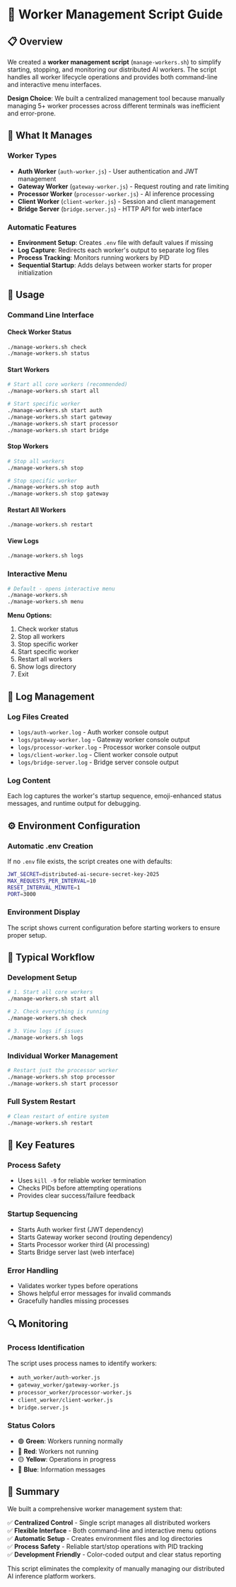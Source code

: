 # 🔧 Worker Management Script Guide

## 📋 Overview

We created a **worker management script** (`manage-workers.sh`) to simplify starting, stopping, and monitoring our distributed AI workers. The script handles all worker lifecycle operations and provides both command-line and interactive menu interfaces.

**Design Choice**: We built a centralized management tool because manually managing 5+ worker processes across different terminals was inefficient and error-prone.

## 🔄 What It Manages

### **Worker Types**
- **Auth Worker** (`auth-worker.js`) - User authentication and JWT management
- **Gateway Worker** (`gateway-worker.js`) - Request routing and rate limiting  
- **Processor Worker** (`processor-worker.js`) - AI inference processing
- **Client Worker** (`client-worker.js`) - Session and client management
- **Bridge Server** (`bridge.server.js`) - HTTP API for web interface

### **Automatic Features**
- **Environment Setup**: Creates `.env` file with default values if missing
- **Log Capture**: Redirects each worker's output to separate log files
- **Process Tracking**: Monitors running workers by PID
- **Sequential Startup**: Adds delays between worker starts for proper initialization

## 🎯 Usage

### **Command Line Interface**

#### **Check Worker Status**
```bash
./manage-workers.sh check
./manage-workers.sh status
```

#### **Start Workers**
```bash
# Start all core workers (recommended)
./manage-workers.sh start all

# Start specific worker
./manage-workers.sh start auth
./manage-workers.sh start gateway
./manage-workers.sh start processor
./manage-workers.sh start bridge
```

#### **Stop Workers**
```bash
# Stop all workers
./manage-workers.sh stop

# Stop specific worker
./manage-workers.sh stop auth
./manage-workers.sh stop gateway
```

#### **Restart All Workers**
```bash
./manage-workers.sh restart
```

#### **View Logs**
```bash
./manage-workers.sh logs
```

### **Interactive Menu**
```bash
# Default - opens interactive menu
./manage-workers.sh
./manage-workers.sh menu
```

**Menu Options:**
1. Check worker status
2. Stop all workers  
3. Stop specific worker
4. Start specific worker
5. Restart all workers
6. Show logs directory
7. Exit

## 📁 Log Management

### **Log Files Created**
- `logs/auth-worker.log` - Auth worker console output
- `logs/gateway-worker.log` - Gateway worker console output
- `logs/processor-worker.log` - Processor worker console output
- `logs/client-worker.log` - Client worker console output
- `logs/bridge-server.log` - Bridge server console output

### **Log Content**
Each log captures the worker's startup sequence, emoji-enhanced status messages, and runtime output for debugging.

## ⚙️ Environment Configuration

### **Automatic .env Creation**
If no `.env` file exists, the script creates one with defaults:

```bash
JWT_SECRET=distributed-ai-secure-secret-key-2025
MAX_REQUESTS_PER_INTERVAL=10
RESET_INTERVAL_MINUTE=1
PORT=3000
```

### **Environment Display**
The script shows current configuration before starting workers to ensure proper setup.

## 🚀 Typical Workflow

### **Development Setup**
```bash
# 1. Start all core workers
./manage-workers.sh start all

# 2. Check everything is running
./manage-workers.sh check

# 3. View logs if issues
./manage-workers.sh logs
```

### **Individual Worker Management**
```bash
# Restart just the processor worker
./manage-workers.sh stop processor
./manage-workers.sh start processor
```

### **Full System Restart**
```bash
# Clean restart of entire system
./manage-workers.sh restart
```

## 🎯 Key Features

### **Process Safety**
- Uses `kill -9` for reliable worker termination
- Checks PIDs before attempting operations
- Provides clear success/failure feedback

### **Startup Sequencing**
- Starts Auth worker first (JWT dependency)
- Starts Gateway worker second (routing dependency)  
- Starts Processor worker third (AI processing)
- Starts Bridge server last (web interface)

### **Error Handling**
- Validates worker types before operations
- Shows helpful error messages for invalid commands
- Gracefully handles missing processes

## 🔍 Monitoring

### **Process Identification**
The script uses process names to identify workers:
- `auth_worker/auth-worker.js`
- `gateway_worker/gateway-worker.js`
- `processor_worker/processor-worker.js` 
- `client_worker/client-worker.js`
- `bridge.server.js`

### **Status Colors**
- 🟢 **Green**: Workers running normally
- 🔴 **Red**: Workers not running
- 🟡 **Yellow**: Operations in progress
- 🔵 **Blue**: Information messages

## 🎉 Summary

We built a comprehensive worker management system that:

✅ **Centralized Control** - Single script manages all distributed workers  
✅ **Flexible Interface** - Both command-line and interactive menu options  
✅ **Automatic Setup** - Creates environment files and log directories  
✅ **Process Safety** - Reliable start/stop operations with PID tracking  
✅ **Development Friendly** - Color-coded output and clear status reporting  

This script eliminates the complexity of manually managing our distributed AI inference platform workers.